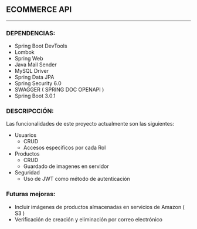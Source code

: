 ## ECOMMERCE API
___


### DEPENDENCIAS:
- Spring Boot DevTools
- Lombok
- Spring Web
- Java Mail Sender
- MySQL Driver
- Spring Data JPA
- Spring Security 6.0
- SWAGGER ( SPRING DOC OPENAPI )
- Spring Boot 3.0.1

### DESCRIPCCIÓN:

Las funcionalidades de este proyecto actualmente son las siguientes:

- Usuarios    
  - CRUD
  - Accesos especifícos por cada Rol
- Productos
  - CRUD
  - Guardado de imagenes en servidor
- Seguridad
  - Uso de JWT como método de autenticación

### Futuras mejoras:
- Incluir imágenes de productos almacenadas en servicios de Amazon ( S3 )
- Verificación de creación y eliminación por correo electrónico

